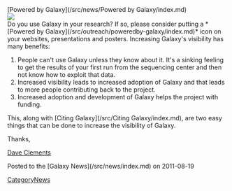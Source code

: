 <div class='newsItemHeader'>[Powered by Galaxy](/src/news/Powered by Galaxy/index.md)</div>

<div class='right'><a href='/src/outreach/poweredby-galaxy/index.md'><img src="/src/outreach/poweredby-galaxy/PoweredByGalaxy200.png" /></a></div>
Do you use Galaxy in your research?  If so, please consider putting a *[Powered by Galaxy](/src/outreach/poweredby-galaxy/index.md)* icon on your websites, presentations and posters.  Increasing Galaxy's visibility has many benefits:

1. People can't use Galaxy unless they know about it. It's a sinking feeling to get the results of your first run from the sequencing center and then not know how to exploit that data.
2. Increased visibility leads to increased adoption of Galaxy and that leads to more people contributing back to the project.
3. Increased adoption and development of Galaxy helps the project with funding. 

This, along with [Citing Galaxy](/src/Citing Galaxy/index.md), are two easy things that can be done to increase the visibility of Galaxy.

Thanks,

[Dave Clements](/src/dave-clements/index.md)
<div class='newsItemFooter'>Posted to the [Galaxy News](/src/news/index.md) on 2011-08-19</div>

[CategoryNews](/src/category-news/index.md)
